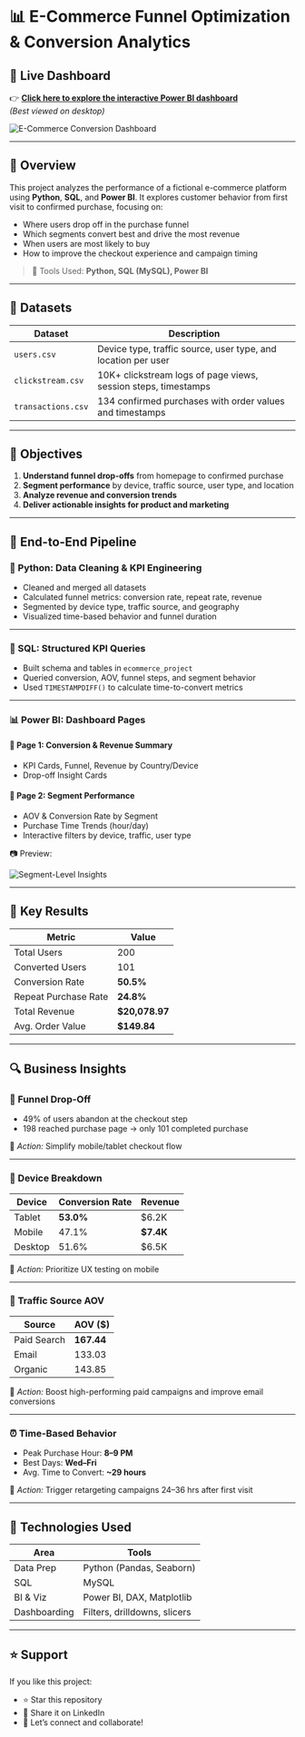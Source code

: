# 📊 E-Commerce Funnel Optimization & Conversion Analytics

## 🔗 Live Dashboard

👉 **[Click here to explore the interactive Power BI dashboard](https://app.powerbi.com/view?r=eyJrIjoiZGM3OTI4M2ItYWJiMS00MDVlLTgyYTQtYzE1NTE0YWU3YjZhIiwidCI6IjVlN2I1ODA0LTEyZmYtNDM0OC1hODFlLWQ5MDAwNjM0MGM5NiJ9)**  
_(Best viewed on desktop)_

![E-Commerce Conversion Dashboard](https://github.com/user-attachments/assets/fd228be3-0757-42b0-b3f5-dbae01079ac7)

---

## 🧠 Overview

This project analyzes the performance of a fictional e-commerce platform using **Python**, **SQL**, and **Power BI**. It explores customer behavior from first visit to confirmed purchase, focusing on:

- Where users drop off in the purchase funnel  
- Which segments convert best and drive the most revenue  
- When users are most likely to buy  
- How to improve the checkout experience and campaign timing  

> 🔧 Tools Used: **Python, SQL (MySQL), Power BI**

---

## 📁 Datasets

| Dataset           | Description                                                     |
|------------------|-----------------------------------------------------------------|
| `users.csv`       | Device type, traffic source, user type, and location per user   |
| `clickstream.csv` | 10K+ clickstream logs of page views, session steps, timestamps |
| `transactions.csv`| 134 confirmed purchases with order values and timestamps        |

---

## 🎯 Objectives

1. **Understand funnel drop-offs** from homepage to confirmed purchase  
2. **Segment performance** by device, traffic source, user type, and location  
3. **Analyze revenue and conversion trends**  
4. **Deliver actionable insights for product and marketing**  

---

## 🔄 End-to-End Pipeline

### 🐍 Python: Data Cleaning & KPI Engineering

- Cleaned and merged all datasets  
- Calculated funnel metrics: conversion rate, repeat rate, revenue  
- Segmented by device type, traffic source, and geography  
- Visualized time-based behavior and funnel duration  
---

### 🧠 SQL: Structured KPI Queries

- Built schema and tables in `ecommerce_project`  
- Queried conversion, AOV, funnel steps, and segment behavior  
- Used `TIMESTAMPDIFF()` to calculate time-to-convert metrics  

---

### 📊 Power BI: Dashboard Pages

#### 📄 Page 1: Conversion & Revenue Summary
- KPI Cards, Funnel, Revenue by Country/Device  
- Drop-off Insight Cards  

#### 📄 Page 2: Segment Performance
- AOV & Conversion Rate by Segment  
- Purchase Time Trends (hour/day)  
- Interactive filters by device, traffic, user type  

📷 Preview:

![Segment-Level Insights](https://github.com/user-attachments/assets/3302fe33-f37f-4e65-94b9-aa9ec54f6645)

---

## 📌 Key Results

| Metric               | Value         |
|----------------------|---------------|
| Total Users          | 200           |
| Converted Users      | 101           |
| Conversion Rate      | **50.5%**     |
| Repeat Purchase Rate | **24.8%**     |
| Total Revenue        | **$20,078.97**|
| Avg. Order Value     | **$149.84**   |

---

## 🔍 Business Insights

### 🧭 Funnel Drop-Off  
- 49% of users abandon at the checkout step  
- 198 reached purchase page → only 101 completed purchase  

🎯 *Action:* Simplify mobile/tablet checkout flow

---

### 📱 Device Breakdown

| Device  | Conversion Rate | Revenue  |
|---------|------------------|----------|
| Tablet  | **53.0%**        | $6.2K    |
| Mobile  | 47.1%            | **$7.4K**|
| Desktop | 51.6%            | $6.5K    |

🎯 *Action:* Prioritize UX testing on mobile

---

### 🚦 Traffic Source AOV

| Source       | AOV ($)   |
|--------------|-----------|
| Paid Search  | **167.44**|
| Email        | 133.03    |
| Organic      | 143.85    |

🎯 *Action:* Boost high-performing paid campaigns and improve email conversions

---

### ⏰ Time-Based Behavior

- Peak Purchase Hour: **8–9 PM**  
- Best Days: **Wed–Fri**  
- Avg. Time to Convert: **~29 hours**

🎯 *Action:* Trigger retargeting campaigns 24–36 hrs after first visit

---

## 🚀 Technologies Used

| Area         | Tools                        |
|--------------|------------------------------|
| Data Prep    | Python (Pandas, Seaborn)     |
| SQL          | MySQL                        |
| BI & Viz     | Power BI, DAX, Matplotlib    |
| Dashboarding | Filters, drilldowns, slicers |

---

## ⭐ Support

If you like this project:
- ⭐ Star this repository
- 🔗 Share it on LinkedIn
- 🤝 Let’s connect and collaborate!
